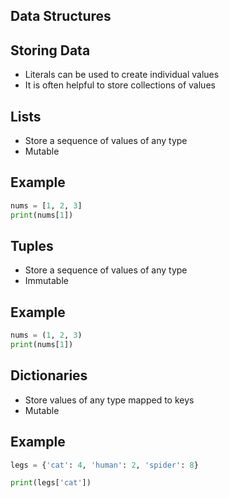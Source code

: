 Data Structures
---------------

Storing Data
------------

- Literals can be used to create individual values
- It is often helpful to store collections of values

Lists
-----

- Store a sequence of values of any type
- Mutable

Example
-------

```python
nums = [1, 2, 3]
print(nums[1])
```

Tuples
------

- Store a sequence of values of any type
- Immutable

Example
-------

```python
nums = (1, 2, 3)
print(nums[1])
```

Dictionaries
------------

- Store values of any type mapped to keys
- Mutable

Example
-------

```python
legs = {'cat': 4, 'human': 2, 'spider': 8}

print(legs['cat'])
```
